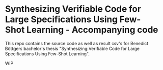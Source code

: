# Synthesizing Verifiable Code for Large Specifications Using Few-Shot Learning - Accompanying code

This repo contains the source code as well as result csv's for Benedict Böttgers bachelor's thesis "Synthesizing Verifiable Code for Large Specifications Using Few-Shot Learning".

WIP